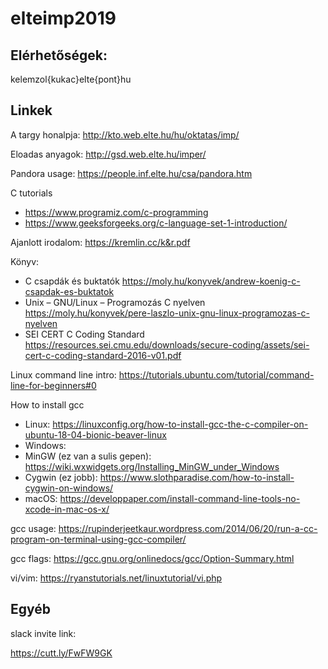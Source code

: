 # elteimp2019

## Elérhetőségek:
kelemzol{kukac}elte{pont}hu


## Linkek

A targy honalpja: http://kto.web.elte.hu/hu/oktatas/imp/

Eloadas anyagok: http://gsd.web.elte.hu/imper/

Pandora usage: https://people.inf.elte.hu/csa/pandora.htm

C tutorials
- https://www.programiz.com/c-programming
- https://www.geeksforgeeks.org/c-language-set-1-introduction/

Ajanlott irodalom: https://kremlin.cc/k&r.pdf

Könyv:
- C ​csapdák és buktatók https://moly.hu/konyvek/andrew-koenig-c-csapdak-es-buktatok
- Unix ​– GNU/Linux – Programozás C nyelven https://moly.hu/konyvek/pere-laszlo-unix-gnu-linux-programozas-c-nyelven
- SEI CERT C Coding Standard https://resources.sei.cmu.edu/downloads/secure-coding/assets/sei-cert-c-coding-standard-2016-v01.pdf

Linux command line intro: https://tutorials.ubuntu.com/tutorial/command-line-for-beginners#0

How to install gcc
- Linux: https://linuxconfig.org/how-to-install-gcc-the-c-compiler-on-ubuntu-18-04-bionic-beaver-linux
- Windows:
 - MinGW (ez van a sulis gepen): https://wiki.wxwidgets.org/Installing_MinGW_under_Windows
 - Cygwin (ez jobb): https://www.slothparadise.com/how-to-install-cygwin-on-windows/
 - macOS: https://developpaper.com/install-command-line-tools-no-xcode-in-mac-os-x/

gcc usage: https://rupinderjeetkaur.wordpress.com/2014/06/20/run-a-cc-program-on-terminal-using-gcc-compiler/

gcc flags: https://gcc.gnu.org/onlinedocs/gcc/Option-Summary.html

vi/vim: https://ryanstutorials.net/linuxtutorial/vi.php

## Egyéb
slack invite link:

https://cutt.ly/FwFW9GK
